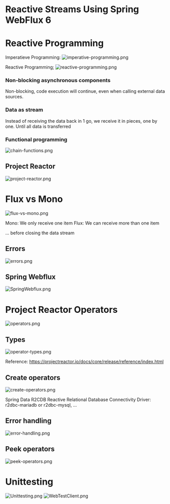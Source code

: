 # Reactive Streams Using Spring WebFlux 6

#
# Reactive Programming

Imperatieve Programming: ![imperative-programming.png](assets%2Fimperative-programming.png)

Reactive Programming;
![reactive-programming.png](assets%2Freactive-programming.png)

### Non-blocking asynchronous components

Non-blocking, code execution will continue, even when calling external data sources.

### Data as stream

Instead of receiving the data back in 1 go, we receive it in pieces, one by one. Until all data is transferred

### Functional programming

![chain-functions.png](assets%2Fchain-functions.png)

## Project Reactor

![project-reactor.png](assets%2Fproject-reactor.png)

# Flux vs Mono

![flux-vs-mono.png](assets%2Fflux-vs-mono.png)

Mono: We only receive one item
Flux: We can receive more than one item

... before closing the data stream

## Errors

![errors.png](assets%2Ferrors.png)

## Spring Webflux

![SpringWebflux.png](assets%2FSpringWebflux.png)

# Project Reactor Operators

![operators.png](assets%2Foperators.png)

## Types

![operator-types.png](assets%2Foperator-types.png)

Reference: https://projectreactor.io/docs/core/release/reference/index.html

## Create operators

![create-operators.png](assets%2Fcreate-operators.png)

Spring Data R2CDB
Reactive Relational Database Connectivity
Driver: r2dbc-mariadb or r2dbc-mysql, ...

## Error handling
![error-handling.png](assets%2Ferror-handling.png)

## Peek operators
![peek-operators.png](assets%2Fpeek-operators.png)

# Unittesting
![Unittesting.png](assets%2FUnittesting.png)
![WebTestClient.png](assets%2FWebTestClient.png)